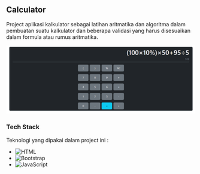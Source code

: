 ## Calculator

Project aplikasi kalkulator sebagai latihan aritmatika dan algoritma dalam pembuatan suatu kalkulator dan beberapa validasi yang harus disesuaikan dalam formula atau rumus aritmatika.

![image-project](https://github.com/firzaaditiya/readme-image-preview/blob/main/calculator/calculator.PNG)

### Tech Stack
Teknologi yang dipakai dalam project ini :
* ![HTML](https://img.shields.io/badge/HTML-grey?style=for-the-badge&logo=html5)
* ![Bootstrap](https://img.shields.io/badge/Bootstrap-grey?style=for-the-badge&logo=bootstrap)
* ![JavaScript](https://img.shields.io/badge/JavaScript-grey?style=for-the-badge&logo=javascript)
